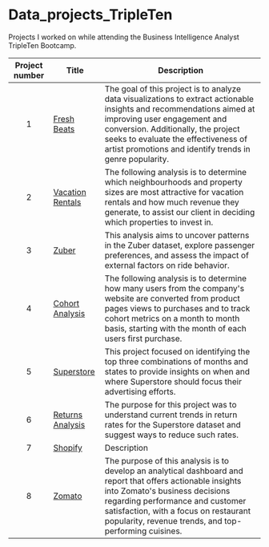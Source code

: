 # Data_projects_TripleTen
Projects I worked on while attending the Business Intelligence Analyst TripleTen Bootcamp.


| Project number | Title | Description |
| :-----------: |--------- |----------- |
| 1 | [Fresh Beats](https://github.com/MackP25/Data_projects_TripleTen/tree/main/Fresh%20Beats)| The goal of this project is to analyze data visualizations to extract actionable insights and recommendations aimed at improving user engagement and conversion. Additionally, the project seeks to evaluate the effectiveness of artist promotions and identify trends in genre popularity.|
| 2 | [Vacation Rentals](https://github.com/MackP25/Data_projects_TripleTen/tree/main/Vacation%20Rentals) | The following analysis is to determine which neighbourhoods and property sizes are most attractive for vacation rentals and how much revenue they generate, to assist our client in deciding which properties to invest in.|
| 3 | [Zuber](https://github.com/MackP25/Data_projects_TripleTen/tree/main/Zuber) | This analysis aims to uncover patterns in the Zuber dataset, explore passenger preferences, and assess the impact of external factors on ride behavior.|
| 4 | [Cohort Analysis](https://github.com/MackP25/Data_projects_TripleTen/tree/main/Cohort%20Analysis)| The following analysis is to determine how many users from the company's website are converted from product pages views to purchases and to track cohort metrics on a month to month basis, starting with the month of each users first purchase.|
| 5 | [Superstore](https://github.com/MackP25/Data_projects_TripleTen/tree/main/Superstore) | This project focused on identifying the top three combinations of months and states to provide insights on when and where Superstore should focus their advertising efforts.|
| 6 | [Returns Analysis](https://github.com/MackP25/Data_projects_TripleTen/tree/main/Returns%20Analysis) | The purpose for this project was to understand current trends in return rates for the Superstore dataset and suggest ways to reduce such rates.|
| 7 | [Shopify](https://github.com/MackP25/Data_projects_TripleTen/tree/main/Shopify) | Description|
| 8 | [Zomato](https://github.com/MackP25/Data_projects_TripleTen/tree/main/Zomato)| The purpose of this analysis is to develop an analytical dashboard and report that offers actionable insights into Zomato's business decisions regarding performance and customer satisfaction, with a focus on restaurant popularity, revenue trends, and top-performing cuisines.|
